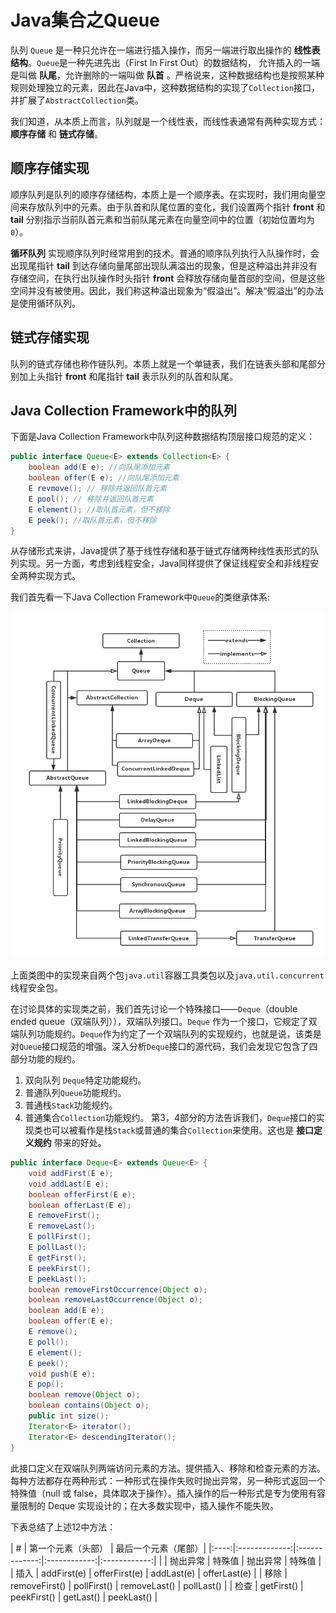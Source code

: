 # Java集合之Queue
队列 `Queue` 是一种只允许在一端进行插入操作，而另一端进行取出操作的  **线性表结构**。`Queue`是一种先进先出（First In First Out）的数据结构， 允许插入的一端是叫做 **队尾**，允许删除的一端叫做 **队首** 。严格说来，这种数据结构也是按照某种规则处理独立的元素，因此在Java中，这种数据结构的实现了`Collection`接口， 并扩展了`AbstractCollection`类。

我们知道，从本质上而言，队列就是一个线性表，而线性表通常有两种实现方式：**顺序存储** 和 **链式存储**。
## 顺序存储实现
顺序队列是队列的顺序存储结构，本质上是一个顺序表。在实现时，我们用向量空间来存放队列中的元素。由于队首和队尾位置的变化，我们设置两个指针 **front** 和 **tail** 分别指示当前队首元素和当前队尾元素在向量空间中的位置（初始位置均为`0`）。

**循环队列** 实现顺序队列时经常用到的技术。普通的顺序队列执行入队操作时，会出现尾指针 **tail** 到达存储向量尾部出现队满溢出的现象，但是这种溢出并非没有存储空间，在执行出队操作时头指针 **front** 会释放存储向量首部的空间，但是这些空间并没有被使用。因此，我们称这种溢出现象为“假溢出”。解决“假溢出”的办法是使用循环队列。

## 链式存储实现
队列的链式存储也称作链队列。本质上就是一个单链表，我们在链表头部和尾部分别加上头指针 **front** 和尾指针 **tail** 表示队列的队首和队尾。

## Java Collection Framework中的队列
下面是Java Collection Framework中队列这种数据结构顶层接口规范的定义：

```java
public interface Queue<E> extends Collection<E> {
    boolean add(E e); //向队尾添加元素
    boolean offer(E e); //向队尾添加元素
    E revmove(); // 移除并返回队首元素
    E pool(); // 移除并返回队首元素
    E element(); //取队首元素，但不移除
    E peek(); //取队首元素，但不移除
}
```

从存储形式来讲，Java提供了基于线性存储和基于链式存储两种线性表形式的队列实现。另一方面，考虑到线程安全，Java同样提供了保证线程安全和非线程安全两种实现方式。

我们首先看一下Java Collection Framework中`Queue`的类继承体系:

![Java Collection Framework](./images/queue.png)

上面类图中的实现来自两个包`java.util`容器工具类包以及`java.util.concurrent`线程安全包。

在讨论具体的实现类之前，我们首先讨论一个特殊接口——`Deque`（double ended queue（双端队列）），双端队列接口。`Deque` 作为一个接口，它规定了双端队列功能规约。`Deque`作为约定了一个双端队列的实现规约，也就是说，该类是对`Queue`接口规范的增强。深入分析`Deque`接口的源代码，我们会发现它包含了四部分功能的规约。
1. 双向队列 `Deque`特定功能规约。
2. 普通队列`Queue`功能规约。
3. 普通栈`Stack`功能规约。
4. 普通集合`Collection`功能规约。
第3，4部分的方法告诉我们，`Deque`接口的实现类也可以被看作是栈`Stack`或普通的集合`Collection`来使用。这也是 **接口定义规约** 带来的好处。
```java
public interface Deque<E> extends Queue<E> {
    void addFirst(E e);
    void addLast(E e);
    boolean offerFirst(E e);
    boolean offerLast(E e);
    E removeFirst();
    E removeLast();
    E pollFirst();
    E pollLast();
    E getFirst();
    E peekFirst();
    E peekLast();
    boolean removeFirstOccurrence(Object o);
    boolean removeLastOccurrence(Object o);
    boolean add(E e);
    boolean offer(E e);
    E remove();
    E poll();
    E element();
    E peek();
    void push(E e);
    E pop();
    boolean remove(Object o);
    boolean contains(Object o);
    public int size();
    Iterator<E> iterator();
    Iterator<E> descendingIterator();
}
```

此接口定义在双端队列两端访问元素的方法。提供插入、移除和检查元素的方法。每种方法都存在两种形式：一种形式在操作失败时抛出异常，另一种形式返回一个特殊值（null 或 false，具体取决于操作）。插入操作的后一种形式是专为使用有容量限制的 Deque 实现设计的；在大多数实现中，插入操作不能失败。

下表总结了上述12中方法：

| #    | 第一个元素（头部） | 最后一个元素（尾部）|
|:----:|:-------------:|:-------------:|:------------:|:------------:|
|      | 抛出异常      | 特殊值        | 抛出异常     | 特殊值       |
| 插入 | addFirst(e)   | offerFirst(e) | addLast(e)   | offerLast(e) |
| 移除 | removeFirst() | pollFirst()   | removeLast() | pollLast()   |
| 检查 | getFirst()    | peekFirst()   | getLast()    | peekLast()   |